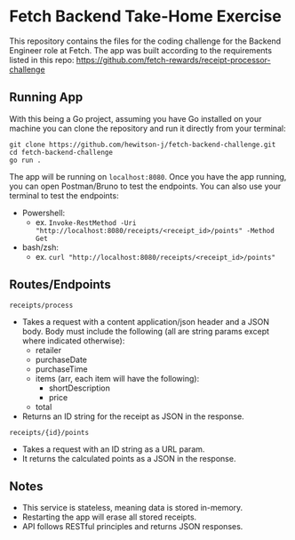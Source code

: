 # Fetch Backend Take-Home Exercise
This repository contains the files for the coding challenge for the Backend Engineer role at Fetch. The app was built according to the requirements listed in this repo: https://github.com/fetch-rewards/receipt-processor-challenge

## Running App
With this being a Go project, assuming you have Go installed on your machine you can clone the repository and run it directly from your terminal:
```
git clone https://github.com/hewitson-j/fetch-backend-challenge.git
cd fetch-backend-challenge
go run .
```
The app will be running on `localhost:8080`. Once you have the app running, you can open Postman/Bruno to test the endpoints. You can also use your terminal to test the endpoints:

- Powershell:
  - ex. `Invoke-RestMethod -Uri "http://localhost:8080/receipts/<receipt_id>/points" -Method Get`
- bash/zsh:
  - ex. `curl "http://localhost:8080/receipts/<receipt_id>/points"`

## Routes/Endpoints
`receipts/process`

- Takes a request with a content application/json header and a JSON body. Body must include the following (all are string params except where indicated otherwise):
  - retailer
  - purchaseDate
  - purchaseTime
  - items (arr, each item will have the following):
    - shortDescription
    - price
  - total
- Returns an ID string for the receipt as JSON in the response.
 
`receipts/{id}/points`

- Takes a request with an ID string as a URL param.
- It returns the calculated points as a JSON in the response.

## Notes
- This service is stateless, meaning data is stored in-memory.
- Restarting the app will erase all stored receipts.
- API follows RESTful principles and returns JSON responses.
